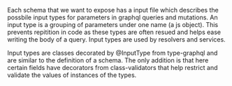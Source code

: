 Each schema that we want to expose has a input file which describes the possbile
input types for parameters in graphql queries and mutations. An input type is a grouping
of parameters under one name (a js object). This prevents repitition in code as these types
are often resued and helps ease writing the body of a query. Input types are used by resolvers and
services.

Input types are classes decorated by @InputType from type-graphql and are similar to the
definition of a schema. The only addition is that here certain fields have decorators
from class-validators that help restrict and validate the values of instances of the types.
